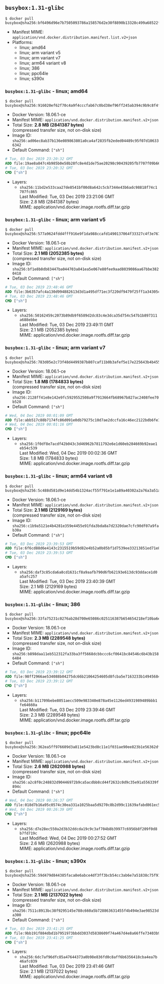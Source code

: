 ## `busybox:1.31-glibc`

```console
$ docker pull busybox@sha256:bf6496d96e7b7505093786a158576d2e30f8890b13328c499a68522f45d8136e
```

-	Manifest MIME: `application/vnd.docker.distribution.manifest.list.v2+json`
-	Platforms:
	-	linux; amd64
	-	linux; arm variant v5
	-	linux; arm variant v7
	-	linux; arm64 variant v8
	-	linux; 386
	-	linux; ppc64le
	-	linux; s390x

### `busybox:1.31-glibc` - linux; amd64

```console
$ docker pull busybox@sha256:916020ef62f70c4a9f4cccfab67c0bd38ef96ff245ab394c9b9c8f4f26626420
```

-	Docker Version: 18.06.1-ce
-	Manifest MIME: `application/vnd.docker.distribution.manifest.v2+json`
-	Total Size: **2.8 MB (2841387 bytes)**  
	(compressed transfer size, not on-disk size)
-	Image ID: `sha256:ad06ec8ab37b136e089863801a0ca4af2835fb2eded04489c95f07d106336342`
-	Default Command: `["sh"]`

```dockerfile
# Tue, 03 Dec 2019 23:20:32 GMT
ADD file:19ae8a847c4b985b0e58b28fc8e4d1de75ae20298c90439205fb7707f09b666e in / 
# Tue, 03 Dec 2019 23:20:32 GMT
CMD ["sh"]
```

-	Layers:
	-	`sha256:11bd2e533caa27de8541bf00d8a642c5cb7344e43b6adc98818f74c1707fc865`  
		Last Modified: Tue, 03 Dec 2019 23:21:06 GMT  
		Size: 2.8 MB (2841387 bytes)  
		MIME: application/vnd.docker.image.rootfs.diff.tar.gzip

### `busybox:1.31-glibc` - linux; arm variant v5

```console
$ docker pull busybox@sha256:577a9624fdd4fff916e9f1da988ccafd1490137064f33327c4f3e767d14c1d23
```

-	Docker Version: 18.06.1-ce
-	Manifest MIME: `application/vnd.docker.distribution.manifest.v2+json`
-	Total Size: **2.1 MB (2052385 bytes)**  
	(compressed transfer size, not on-disk size)
-	Image ID: `sha256:bf1e8b8db83447ba044703a841ea5e067e80fee9aad8039086aa67bbe3820418`
-	Default Command: `["sh"]`

```dockerfile
# Tue, 03 Dec 2019 23:48:46 GMT
ADD file:3b6357afc4a130d994882613d3d1a495df71ec3f220df9479f25ff1a34305c5b in / 
# Tue, 03 Dec 2019 23:48:46 GMT
CMD ["sh"]
```

-	Layers:
	-	`sha256:50162459c2073b89db9f6589d2dc83c4e3dca35d754c547b1b897311a688ebbe`  
		Last Modified: Tue, 03 Dec 2019 23:49:11 GMT  
		Size: 2.1 MB (2052385 bytes)  
		MIME: application/vnd.docker.image.rootfs.diff.tar.gzip

### `busybox:1.31-glibc` - linux; arm variant v7

```console
$ docker pull busybox@sha256:783d05e2c73f48d4499387b807caf11b0b3afef5e17e225643b4b4558b21e221
```

-	Docker Version: 18.06.1-ce
-	Manifest MIME: `application/vnd.docker.distribution.manifest.v2+json`
-	Total Size: **1.8 MB (1784833 bytes)**  
	(compressed transfer size, not on-disk size)
-	Image ID: `sha256:2128ff41e8e142e9fc5929552508a9f7913664fb68967b827ac2408fee70b528`
-	Default Command: `["sh"]`

```dockerfile
# Wed, 04 Dec 2019 00:01:09 GMT
ADD file:abb517c88b7174fc86d091e0db79275c10d7ae2dccfa16c46ec2122bdb6fe13f in / 
# Wed, 04 Dec 2019 00:01:16 GMT
CMD ["sh"]
```

-	Layers:
	-	`sha256:1f0df8e7acdf42b043c3d46962b7811792e6e1d60eb284669b92eae1eb54c539`  
		Last Modified: Wed, 04 Dec 2019 00:02:36 GMT  
		Size: 1.8 MB (1784833 bytes)  
		MIME: application/vnd.docker.image.rootfs.diff.tar.gzip

### `busybox:1.31-glibc` - linux; arm64 variant v8

```console
$ docker pull busybox@sha256:5c488d581d9e14dd54b1324acf55f791e1e1a89a40302a2a76a3a51a4d9844e1
```

-	Docker Version: 18.06.1-ce
-	Manifest MIME: `application/vnd.docker.distribution.manifest.v2+json`
-	Total Size: **2.1 MB (2129169 bytes)**  
	(compressed transfer size, not on-disk size)
-	Image ID: `sha256:c1b9a5121e4b4281e359e4455e91fda3bda8a7d2320dae7cfc90df07a9fab30a`
-	Default Command: `["sh"]`

```dockerfile
# Tue, 03 Dec 2019 23:39:53 GMT
ADD file:6f6cd88d6e4143c2315519b59d82e4b52a0b85bf1d7539ee33213851ed71e831 in / 
# Tue, 03 Dec 2019 23:39:53 GMT
CMD ["sh"]
```

-	Layers:
	-	`sha256:daf3c85cda6a8cd1631cf8a9aafb790d6fb62193e613dc93ddace1d0a5afc257`  
		Last Modified: Tue, 03 Dec 2019 23:40:39 GMT  
		Size: 2.1 MB (2129169 bytes)  
		MIME: application/vnd.docker.image.rootfs.diff.tar.gzip

### `busybox:1.31-glibc` - linux; 386

```console
$ docker pull busybox@sha256:33fa75231c0276ab28d700e65086c025116387b654654218ef10ba6e004ba891
```

-	Docker Version: 18.06.1-ce
-	Manifest MIME: `application/vnd.docker.distribution.manifest.v2+json`
-	Total Size: **2.3 MB (2289548 bytes)**  
	(compressed transfer size, not on-disk size)
-	Image ID: `sha256:b898daa11eb512312fa33ba3ff5668dcbbccc6cf0641bc84546c6b43b1586484`
-	Default Command: `["sh"]`

```dockerfile
# Tue, 03 Dec 2019 23:39:12 GMT
ADD file:98ff2966ae534088b04275dc66b21064254605d8fcba5e7163233b1494568498 in / 
# Tue, 03 Dec 2019 23:39:12 GMT
CMD ["sh"]
```

-	Layers:
	-	`sha256:b11709bebe8051aecc509e983340e878a45e1126ed4931989489bbb1fe64660a`  
		Last Modified: Tue, 03 Dec 2019 23:39:46 GMT  
		Size: 2.3 MB (2289548 bytes)  
		MIME: application/vnd.docker.image.rootfs.diff.tar.gzip

### `busybox:1.31-glibc` - linux; ppc64le

```console
$ docker pull busybox@sha256:362ea5ff976609d3a811e5423bd8c11e1f031ae90ee823b1e56362dfe1d16d87
```

-	Docker Version: 18.06.1-ce
-	Manifest MIME: `application/vnd.docker.distribution.manifest.v2+json`
-	Total Size: **2.6 MB (2620988 bytes)**  
	(compressed transfer size, not on-disk size)
-	Image ID: `sha256:a2c8f0c248832d90446972b9ca5acdbb8cd44f2632c0d9c35e91a556339f894c`
-	Default Command: `["sh"]`

```dockerfile
# Wed, 04 Dec 2019 00:26:37 GMT
ADD file:018d7b16a95c0574c30ea331a1025baa5d9270c8b2d99c11639afabd861ec56e in / 
# Wed, 04 Dec 2019 00:26:39 GMT
CMD ["sh"]
```

-	Layers:
	-	`sha256:d7e28ec550a2d3b32ddcda19c9c3af704b8b39977c6956b8f209f0d8b7fd719c`  
		Last Modified: Wed, 04 Dec 2019 00:27:52 GMT  
		Size: 2.6 MB (2620988 bytes)  
		MIME: application/vnd.docker.image.rootfs.diff.tar.gzip

### `busybox:1.31-glibc` - linux; s390x

```console
$ docker pull busybox@sha256:59d479d844385faca8e6abce4df3ff3bcb54cc3ab6e7a51838c75f91451311b5
```

-	Docker Version: 18.06.1-ce
-	Manifest MIME: `application/vnd.docker.distribution.manifest.v2+json`
-	Total Size: **2.1 MB (2137022 bytes)**  
	(compressed transfer size, not on-disk size)
-	Image ID: `sha256:7511c8913bc38f9295145e788c660a5b728863631455f4b494e3ae98523da300`
-	Default Command: `["sh"]`

```dockerfile
# Tue, 03 Dec 2019 23:41:25 GMT
ADD file:9bb191f884dbd1b7951973bbdd3037d5838609f74a467d4e8a66ffe73403b94d in / 
# Tue, 03 Dec 2019 23:41:25 GMT
CMD ["sh"]
```

-	Layers:
	-	`sha256:6dc7af96dfc85a47644373a0b98e836fd0c8aff6b6356418cba4ea7b46afc039`  
		Last Modified: Tue, 03 Dec 2019 23:41:46 GMT  
		Size: 2.1 MB (2137022 bytes)  
		MIME: application/vnd.docker.image.rootfs.diff.tar.gzip
